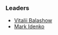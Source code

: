 ### Leaders

* [Vitalii Balashow](mailto:vitalii.balashov@owasp.org)
* [Mark Idenko](mailto:mark.idenko@owasp.org)

